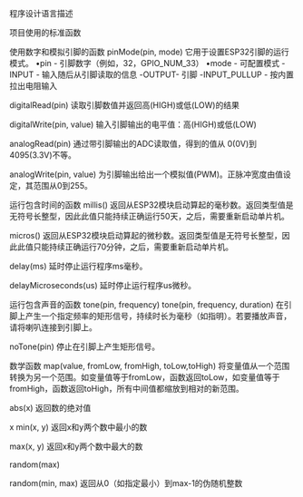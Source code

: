程序设计语言描述

项目使用的标准函数

使用数字和模拟引脚的函数
pinMode(pin, mode)
它用于设置ESP32引脚的运行模式。
•pin - 引脚数字（例如，32，GPIO_NUM_33）
•mode - 可配置模式
-INPUT - 输入随后从引脚读取的信息
-OUTPUT- 引脚
-INPUT_PULLUP - 按内置拉出电阻输入

digitalRead(pin)
读取引脚数值并返回高(HIGH)或低(LOW)的结果

digitalWrite(pin, value)
输入引脚输出的电平值：高(HIGH)或低(LOW)

analogRead(pin)
通过带引脚输出的ADC读取值，得到的值从
0(0V)到4095(3.3V)不等。

analogWrite(pin, value)
为引脚输出给出一个模拟值(PWM)。正脉冲宽度由值设定，其范围从0到255。

运行包含时间的函数
millis()
返回从ESP32模块启动算起的毫秒数。返回类型值是无符号长整型，因此此值只能持续正确运行50天，之后，需要重新启动单片机。

micros()
返回从ESP32模块启动算起的微秒数。返回类型值是无符号长整型，因此此值只能持续正确运行70分钟，之后，需要重新启动单片机。

delay(ms)
延时停止运行程序ms毫秒。

delayMicroseconds(us)
延时停止运行程序us微秒。

运行包含声音的函数
tone(pin, frequency)
tone(pin, frequency, duration)
在引脚上产生一个指定频率的矩形信号，持续时长为毫秒（如指明）。若要播放声音，请将喇叭连接到引脚上。

noTone(pin)
停止在引脚上产生矩形信号。

数学函数
map(value, fromLow, fromHigh, toLow,toHigh)
将变量值从一个范围转换为另一个范围。如变量值等于fromLow，函数返回toLow，如变量值等于fromHigh，函数返回toHigh，所有中间值都缩放到相对的新范围。

abs(x)
返回数的绝对值

x min(x, y)
返回x和y两个数中最小的数

max(x, y)
返回x和y两个数中最大的数

random(max)

random(min, max)
返回从0（如指定最小）到max-1的伪随机整数
